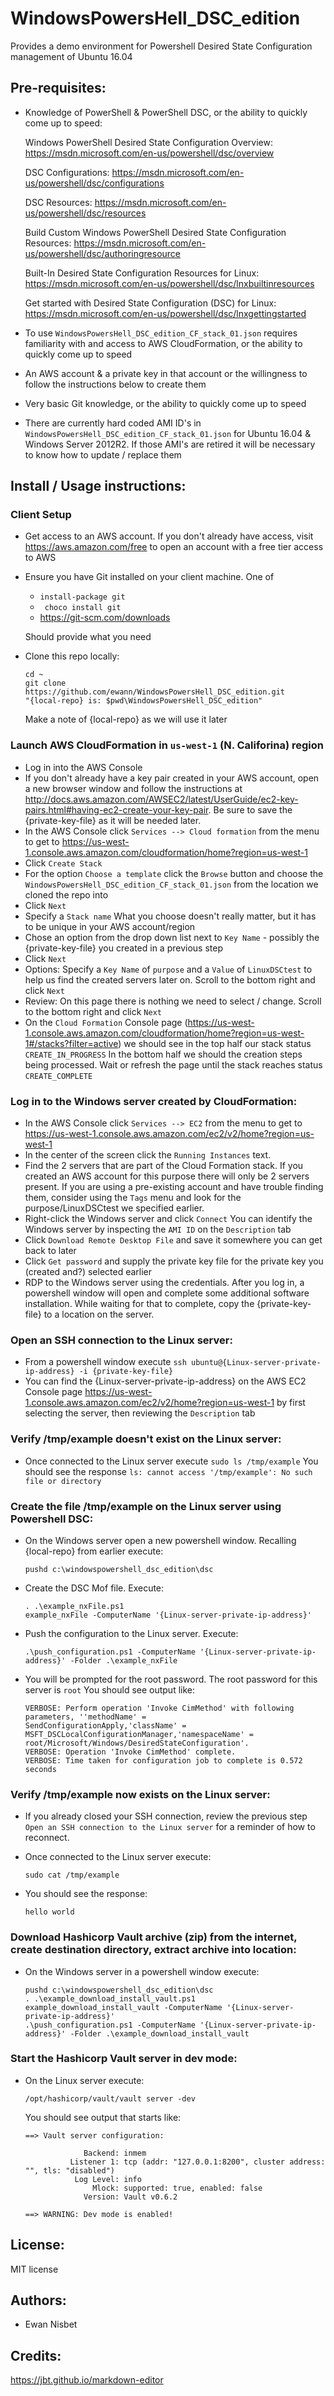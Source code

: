 # WindowsPowersHell_DSC_edition
Provides a demo environment for Powershell Desired State Configuration management of Ubuntu 16.04

## Pre-requisites:
* Knowledge of PowerShell & PowerShell DSC, or the ability to quickly come up to speed:

  Windows PowerShell Desired State Configuration Overview:
  https://msdn.microsoft.com/en-us/powershell/dsc/overview

  DSC Configurations:
  https://msdn.microsoft.com/en-us/powershell/dsc/configurations

  DSC Resources:
  https://msdn.microsoft.com/en-us/powershell/dsc/resources

  Build Custom Windows PowerShell Desired State Configuration Resources:
  https://msdn.microsoft.com/en-us/powershell/dsc/authoringresource

  Built-In Desired State Configuration Resources for Linux:
  https://msdn.microsoft.com/en-us/powershell/dsc/lnxbuiltinresources

  Get started with Desired State Configuration (DSC) for Linux:
  https://msdn.microsoft.com/en-us/powershell/dsc/lnxgettingstarted


* To use ```WindowsPowersHell_DSC_edition_CF_stack_01.json``` requires familiarity with and access to AWS CloudFormation, or the ability to quickly come up to speed


* An AWS account & a private key in that account or the willingness to follow the instructions below to create them


* Very basic Git knowledge, or the ability to quickly come up to speed


* There are currently hard coded AMI ID's in ```WindowsPowersHell_DSC_edition_CF_stack_01.json``` for Ubuntu 16.04 & Windows Server 2012R2. If those AMI's are retired it will be necessary to know how to update / replace them


## Install / Usage instructions:

### Client Setup
* Get access to an AWS account. If you don't already have access, visit https://aws.amazon.com/free to open an account with a free tier access to AWS
* Ensure you have Git installed on your client machine. One of 
	* ```install-package git```
	* ``` choco install git```
	* https://git-scm.com/downloads
	
	Should provide what you need
        
* Clone this repo locally:
	```
    cd ~
	git clone https://github.com/ewann/WindowsPowersHell_DSC_edition.git
	"{local-repo} is: $pwd\WindowsPowersHell_DSC_edition"
    ```
  Make a note of {local-repo} as we will use it later

### Launch AWS CloudFormation in ```us-west-1``` (N. Califorina) region

* Log in into the AWS Console
* If you don't already have a key pair created in your AWS account, open a new browser window and follow the instructions at http://docs.aws.amazon.com/AWSEC2/latest/UserGuide/ec2-key-pairs.html#having-ec2-create-your-key-pair. Be sure to save the {private-key-file} as it will be needed later.
* In the AWS Console click ```Services --> Cloud formation``` from the menu to get to https://us-west-1.console.aws.amazon.com/cloudformation/home?region=us-west-1
* Click ```Create Stack```
* For the option ```Choose a template``` click the ```Browse``` button and choose the ```WindowsPowersHell_DSC_edition_CF_stack_01.json```  from the location we cloned the repo into
* Click ```Next```
* Specify a ```Stack name``` What you choose doesn't really matter, but it has to be unique in your AWS account/region
*  Chose an option from the drop down list next to ```Key Name``` - possibly the {private-key-file} you created in a previous step
*  Click ```Next```
*  Options: Specify a ```Key Name``` of ```purpose``` and a ```Value``` of ```LinuxDSCtest``` to help us find the created servers later on. Scroll to the bottom right and click ```Next```
*  Review: On this page there is nothing we need to select / change. Scroll to the bottom right and click ```Next```
*  On the ```Cloud Formation``` Console page (https://us-west-1.console.aws.amazon.com/cloudformation/home?region=us-west-1#/stacks?filter=active) we should see in the top half our stack status ```CREATE_IN_PROGRESS``` In the bottom half we should the creation steps being processed. Wait or refresh the page until the stack reaches status ```CREATE_COMPLETE```

### Log in to the Windows server created by CloudFormation: 

*  In the AWS Console click ```Services --> EC2``` from the menu to get to https://us-west-1.console.aws.amazon.com/ec2/v2/home?region=us-west-1
*  In the center of the screen click the ```Running Instances``` text. 
*  Find the 2 servers that are part of the Cloud Formation stack. If you created an AWS account for this purpose there will only be 2 servers present. If you are using a pre-existing account and have trouble finding them, consider using the ```Tags``` menu and look for the purpose/LinuxDSCtest we specified earlier.
*  Right-click the Windows server and click ```Connect``` You can identify the Windows server by inspecting the ```AMI ID``` on the ```Description``` tab
*  Click ```Download Remote Desktop File``` and save it somewhere you can get back to later
*  Click ```Get password``` and supply the private key file for the private key you (created and?) selected earlier
*  RDP to the Windows server using the credentials. After you log in, a powershell window will open and complete some additional software installation. While waiting for that to complete, copy the {private-key-file} to a location on the server.

### Open an SSH connection to the Linux server:

*  From a powershell window execute ```ssh ubuntu@{Linux-server-private-ip-address} -i {private-key-file}``` 
*  You can find the {Linux-server-private-ip-address} on the AWS EC2 Console page https://us-west-1.console.aws.amazon.com/ec2/v2/home?region=us-west-1 by first selecting the server, then reviewing the ```Description``` tab

### Verify /tmp/example doesn't exist on the Linux server:

*  Once connected to the Linux server execute ```sudo ls /tmp/example``` You should see the response ```ls: cannot access '/tmp/example': No such file or directory```

### Create the file /tmp/example on the Linux server using Powershell DSC:

*  On the Windows server open a new powershell window. Recalling {local-repo} from earlier execute: 

	```pushd c:\windowspowershell_dsc_edition\dsc```


*  Create the DSC Mof file. Execute: 

	```
    . .\example_nxFile.ps1
    example_nxFile -ComputerName '{Linux-server-private-ip-address}'
    ```
* Push the configuration to the Linux server. Execute:

	```.\push_configuration.ps1 -ComputerName '{Linux-server-private-ip-address}' -Folder .\example_nxFile```
    
    
* You will be prompted for the root password. The root password for this server is ```root``` You should see output like:
  ```
  VERBOSE: Perform operation 'Invoke CimMethod' with following parameters, ''methodName' =
  SendConfigurationApply,'className' = MSFT_DSCLocalConfigurationManager,'namespaceName' =
  root/Microsoft/Windows/DesiredStateConfiguration'.
  VERBOSE: Operation 'Invoke CimMethod' complete.
  VERBOSE: Time taken for configuration job to complete is 0.572 seconds
  ```
 
### Verify /tmp/example now exists on the Linux server:

*  If you already closed your SSH connection, review the previous step ```Open an SSH connection to the Linux server``` for a reminder of how to reconnect. 
*  Once connected to the Linux server execute: 

	```sudo cat /tmp/example``` 
    
* You should see the response:

	```hello world```

### Download Hashicorp Vault archive (zip) from the internet, create destination directory, extract archive into location:

* On the Windows server in a powershell window execute:

	```
    pushd c:\windowspowershell_dsc_edition\dsc
    . .\example_download_install_vault.ps1
    example_download_install_vault -ComputerName '{Linux-server-private-ip-address}'
    .\push_configuration.ps1 -ComputerName '{Linux-server-private-ip-address}' -Folder .\example_download_install_vault
    
    ```
    
    
### Start the Hashicorp Vault server in dev mode:

* On the Linux server execute: 
	```
    /opt/hashicorp/vault/vault server -dev
	```
	You should see output that starts like:
    
    ```
    ==> Vault server configuration:

                 Backend: inmem
              Listener 1: tcp (addr: "127.0.0.1:8200", cluster address: "", tls: "disabled")
               Log Level: info
                   Mlock: supported: true, enabled: false
                 Version: Vault v0.6.2

	==> WARNING: Dev mode is enabled!
	```


## License:
MIT license

## Authors:
* Ewan Nisbet

## Credits:
https://jbt.github.io/markdown-editor
